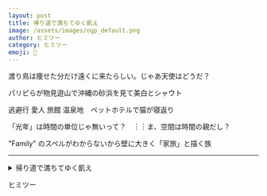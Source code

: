 ```yaml
---
layout: post
title: 帰り道で満ちてゆく飢え
image: /assets/images/ogp_default.png
author: ヒミツー
category: ヒミツー
emoji: 🤫
---
```


<div class="tanka-area"><div class="tanka">
<p>渡り鳥は痩せた分だけ遠くに来たらしい。じゃあ天使はどうだ？</p>
<p>パリピらが物見遊山で沖縄の砂浜を見て美白とシャウト</p>
<p>逃避行 愛人 旅館 温泉地　ペットホテルで猫が寝返り</p>
<p>「光年」は時間の単位じゃ無いって？　︙︙ま、空間は時間の親だし？</p>
<p>"Family" のスペルがわからないから壁に大きく「家旅」と描く族</p></div></div>

---

<details><summary>帰り道で満ちてゆく飢え</summary>
渡り鳥は痩せた分だけ遠くに来たらしい。じゃあ天使はどうだ？<br/>
パリピらが物見遊山で沖縄の砂浜を見て美白とシャウト<br/>
逃避行 愛人 旅館 温泉地　ペットホテルで猫が寝返り<br/>
「光年」は時間の単位じゃ無いって？　……ま、空間は時間の親だし？<br/>
"Family" のスペルがわからないから壁に大きく「家旅」と描く族<br/>
</details>

ヒミツー
